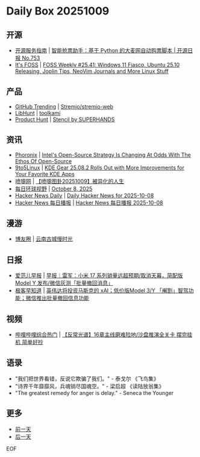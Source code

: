 # Daily Box 20251009

## 开源
- [开源服务指南](https://osguider.com/blog/) | [智能抢票助手：基于 Python 的大麦网自动购票脚本 | 开源日报 No.753](https://osguider.com/blog/post/daily/daily-753/)
- [It's FOSS](https://itsfoss.com/) | [FOSS Weekly #25.41: Windows 11 Fiasco, Ubuntu 25.10 Releasing, Joplin Tips, NeoVim Journals and More Linux Stuff](https://itsfoss.com/newsletter/foss-weekly-25-41/)

## 产品
- [GitHub Trending](https://github.com/trending?since=daily) | [Stremio/stremio-web](https://github.com/Stremio/stremio-web)
- [LibHunt](https://www.libhunt.com/) | [toolkami](https://www.libhunt.com/r/toolkami)
- [Product Hunt](https://www.producthunt.com) | [Stencil by SUPERHANDS](https://www.producthunt.com/products/stencil-by-superhands)

## 资讯
- [Phoronix](https://www.phoronix.com/) | [Intel's Open-Source Strategy Is Changing At Odds With The Ethos Of Open-Source](https://www.phoronix.com/review/intel-open-source-2025)
- [9to5Linux](https://9to5linux.com/) | [KDE Gear 25.08.2 Rolls Out with More Improvements for Your Favorite KDE Apps](https://9to5linux.com/kde-gear-25-08-2-rolls-out-with-more-improvements-for-your-favorite-kde-apps)
- [喷嚏网](http://www.dapenti.com/blog/blog.asp?subjectid=70&name=xilei) | [【喷嚏图卦20251009】被异化的人生](http://www.dapenti.com/blog/more.asp?name=xilei&id=188722)
- [每日环球视野](https://idai.ly/) | [October 8, 2025](http://m.idai.ly/se/a193iG?1759881600)
- [Hacker News Daily](https://www.daemonology.net/hn-daily/) | [Daily Hacker News for 2025-10-08](https://www.daemonology.net/hn-daily/2025-10-08.html)
- [Hacker News 每日播报](https://hacker-news.agi.li/) | [Hacker News 每日播报 2025-10-08](https://hacker-news.agi.li/post/2025-10-08)

## 漫游
- [博友圈](https://www.boyouquan.com/home) | [云南古城慢时光](https://www.boyouquan.com/go?from=feed&link=https%3A%2F%2Fdujun.io%2Four-customized-tour-to-dali-and-lijiang-on-ctrip.html)

## 日报
- [爱范儿早报](https://www.ifanr.com/category/ifanrnews) | [早报｜雷军：小米 17 系列销量远超预期/取消天幕，简配版 Model Y 发布/微信灰测「批量撤回消息」](https://www.ifanr.com/1640145)
- [极客早知道](https://www.geekpark.net/column/74) | [英伟达将投资马斯克的 xAI；低价版Model 3/Y 「阉割」智驾功能；微信推出批量撤回信息功能](https://www.geekpark.net/news/354778)

## 视频
- [哔哩哔哩综合热门](https://www.bilibili.com/v/popular/all/) | [【反常光谱】16章主线磨难险地/沙盘推演全关卡 摆完挂机 简单好抄](https://b23.tv/BV1vnx6zHEyg)

## 语录
- "我们把世界看错，反说它欺骗了我们。" - 泰戈尔 《飞鸟集》
- "诗界千年靡靡风，兵魂销尽国魂空。" - 梁启超 《读陆放翁集》
- "The greatest remedy for anger is delay." - Seneca the Younger

## 更多
- [前一天](daily-box-20251008.md)
- [后一天](daily-box-20251010.md)

EOF